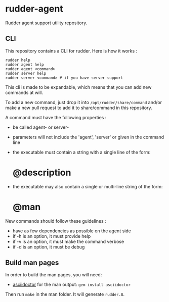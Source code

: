 rudder-agent
============

Rudder agent support utility repository.

CLI
---
This repository contains a CLI for rudder.
Here is how it works :

    rudder help
    rudder agent help
    rudder agent <command>
    rudder server help
    rudder server <command> # if you have server support

This cli is made to be expandable, which means that you can add new commands at will.

To add a new command, just drop it into `/opt/rudder/share/command` and/or make
a new pull request to add it to share/command in this repository.

A command must have the following properties :
- be called agent-<command> or server-<command>
- parameters will not include the 'agent', 'server' or <command> given in the command line
- the executable must contain a string with a single line of the form:


    # @description <brief command description>

- the executable may also contain a single or multi-line string of the form:


    # @man <detailed command description>

New commands should follow these guidelines :
- have as few dependencies as possible on the agent side
- if -h is an option, it must provide help
- if -v is an option, it must make the command verbose
- if -d is an option, it must be debug

Build man pages
---------------

In order to build the man pages, you will need:
- [asciidoctor](http://www.asciidoctor.org) for the man output: `gem install asciidoctor`

Then run `make` in the man folder. It will generate `rudder.8`.
